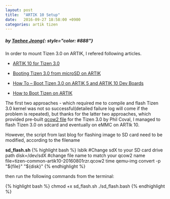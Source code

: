 ```yaml
---
layout: post
title:  "ARTIK 10 Setup"
date:   2016-09-27 18:58:00 +0900
categories: artik tizen
---
```


##### *by [Taehee Jeong](https://github.com/FredJeong)*{: style="color: #888"}

In order to mount Tizen 3.0 on ARTIK, I refered following articles.

* [ARTIK 10 for Tizen 3.0](https://wiki.tizen.org/wiki/ARTIK_10_for_Tizen_3.0)
* [Booting Tizen 3.0 from microSD on ARTIK](https://wiki.tizen.org/wiki/Booting_Tizen_3.0_From_microSD_On_ARTIK)

* [How To – Boot Tizen 3.0 on ARTIK 5 and ARTIK 10 Dev Boards](http://www.tizenexperts.com/2016/08/boot-tizen-3-0-artik-5-artik-10-dev-boards/)
* [How to Boot Tizen on ARTIK](https://blogs.s-osg.org/boot-tizen-artik/)

The first two approaches - which required me to compile and flash Tizen 3.0 kernel was not so successful(detailed failure log will come if the problem is repeated), but thanks for the latter two approaches, which provided pre-built [qcow2 file](https://files.s-osg.org/~pcoval/pub/file/tizen-common-artik10-20160801rzr.qcow2) for the Tizen 3.0 by Phil Coval, I managed to flash Tizen 3.0 on sdcard and eventually on eMMC on ARTIk 10.

However, the script from last blog for flashing image to SD card need to be modified, according to the filename


**sd_flash.sh**
{% highlight bash %}
lsblk
#Change sdX to your SD card drive path
disk=/dev/sdX
#change file name to match your qcow2 name
file=tizen-common-artik10-20160801rzr.qcow2
time qemu-img convert -p "${file}" "${disk}"
{% endhighlight %}

then run the following commands from the terminal:

{% highlight bash %}
chmod +x sd_flash.sh
./sd_flash.bash
{% endhighlight %}
